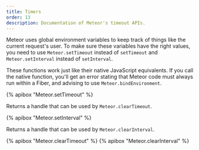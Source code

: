 ```yaml
---
title: Timers
order: 13
description: Documentation of Meteor's timeout APIs.
---
```


Meteor uses global environment variables
to keep track of things like the current request's user.  To make sure
these variables have the right values, you need to use
`Meteor.setTimeout` instead of `setTimeout` and `Meteor.setInterval`
instead of `setInterval`.

These functions work just like their native JavaScript equivalents.
If you call the native function, you'll get an error stating that Meteor
code must always run within a Fiber, and advising to use
`Meteor.bindEnvironment`.

{% apibox "Meteor.setTimeout" %}

Returns a handle that can be used by `Meteor.clearTimeout`.

{% apibox "Meteor.setInterval" %}

Returns a handle that can be used by `Meteor.clearInterval`.

{% apibox "Meteor.clearTimeout" %}
{% apibox "Meteor.clearInterval" %}
